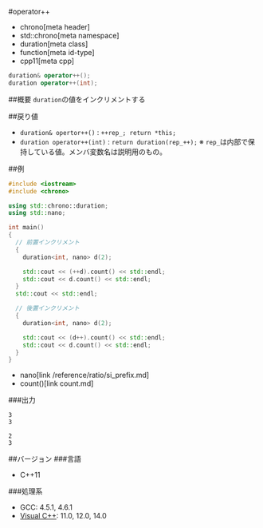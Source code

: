 #operator++
* chrono[meta header]
* std::chrono[meta namespace]
* duration[meta class]
* function[meta id-type]
* cpp11[meta cpp]

```cpp
duration& operator++();
duration operator++(int);
```

##概要
`duration`の値をインクリメントする

##戻り値
- `duration& opertor++()` : `++rep_; return *this;`
- `duration operator++(int)` : `return duration(rep_++);`
※ `rep_`は内部で保持している値。メンバ変数名は説明用のもの。


##例
```cpp
#include <iostream>
#include <chrono>

using std::chrono::duration;
using std::nano;

int main()
{
  // 前置インクリメント
  {
    duration<int, nano> d(2);

    std::cout << (++d).count() << std::endl;
    std::cout << d.count() << std::endl;
  }
  std::cout << std::endl;

  // 後置インクリメント
  {
    duration<int, nano> d(2);

    std::cout << (d++).count() << std::endl;
    std::cout << d.count() << std::endl;
  }
}
```
* nano[link /reference/ratio/si_prefix.md]
* count()[link count.md]

###出力
```
3
3

2
3
```

##バージョン
###言語
- C++11

###処理系
- GCC: 4.5.1, 4.6.1
- [Visual C++](/implementation.md#visual_cpp): 11.0, 12.0, 14.0
